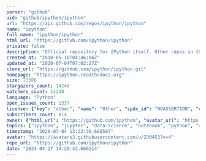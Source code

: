 ```yaml
---
parser: "github"
uid: "github/ipython/ipython"
url: "https://api.github.com/repos/ipython/ipython"
name: "ipython"
full_name: "ipython/ipython"
html_url: "https://github.com/ipython/ipython"
private: false
description: "Official repository for IPython itself. Other repos in the IPython organization contain things like the website, documentation builds, etc."
created_at: "2010-05-10T04:46:06Z"
updated_at: "2020-07-04T07:02:27Z"
clone_url: "https://github.com/ipython/ipython.git"
homepage: "https://ipython.readthedocs.org"
size: 73388
stargazers_count: 14248
watchers_count: 14248
language: "Python"
open_issues_count: 1337
license: {"key": "other", "name": "Other", "spdx_id": "NOASSERTION", "url": null, "node_id": "MDc6TGljZW5zZTA="}
subscribers_count: 814
owner: {"html_url": "https://github.com/ipython", "avatar_url": "https://avatars3.githubusercontent.com/u/230453?v=4", "login": "ipython", "type": "Organization"}
topics: ["ipython", "jupyter", "data-science", "notebook", "python", "repl"]
timestamp: "2020-07-04 13:22:30.688587"
avatar: "https://avatars3.githubusercontent.com/u/230453?v=4"
repo_url: "https://github.com/ipython/ipython"
date: "2024-04-27 14:20:42.666214"
---
```

